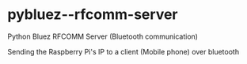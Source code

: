 # pybluez--rfcomm-server
Python Bluez RFCOMM Server (Bluetooth communication)

Sending the Raspberry Pi's IP to a client (Mobile phone) over bluetooth
